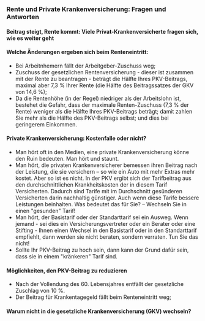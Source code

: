 ### Rente und Private Krankenversicherung: Fragen und Antworten

#### Beitrag steigt, Rente kommt: Viele Privat-Krankenversicherte fragen sich, wie es weiter geht

#### Welche Änderungen ergeben sich beim Renteneintritt:
* Bei Arbeitnhemern fällt der Arbeitgeber-Zuschuss weg;
* Zuschuss der gesetzlichen Rentenversicherung - dieser ist zusammen mit der Rente zu beantragen - beträgt die Hälfte Ihres PKV-Beitrags, maximal aber 7,3 % Ihrer Rente (die Hälfte des Beitragssatzes der GKV von 14,6 %);
* Da die Rentenhöhe (in der Regel) niedriger als der Arbeitslohn ist, bestehet die Gefahr, dass der maximale Renten-Zuschuss (7,3 % der Rente) weniger als die Hälfte Ihres PKV-Beitrags beträgt; damit zahlen Sie mehr als die Hälfte des PKV-Beitrags selbst; und dies bei geringerem Einkommen.

#### Private Krankenversicherung: Kostenfalle oder nicht?
* Man hört oft in den Medien, eine private Krankenversicherung könne den Ruin bedeuten. Man hört und staunt.
* Man hört, die privaten Krankenversicherer bemessen ihren Beitrag nach der Leistung, die sie versichern – so wie ein Auto mit mehr Extras mehr kostet. Aber so ist es nicht. In der PKV ergibt sich der Tarifbeitrag aus den durchschnittlichen Krankheitskosten der in diesem Tarif Versicherten. Dadurch sind Tarife mit im Durchschnitt gesünderen Versicherten darin nachhaltig günstiger. Auch wenn diese Tarife bessere Leistungen beinhalten. Was bedeutet das für Sie? – Wechseln Sie in einen "gesunden" Tarif!
* Man hört, der Basistarif oder der Standarttarif sei ein Ausweg. Wenn jemand - sei dies ein Versicherungsvertreter oder ein Berater oder eine Stifting - 
Ihnen einen Wechsel in den Basistarif oder in den Standarttarif empfiehlt, dann werden sie 
nicht beraten, sondern verraten. Tun Sie das nicht! 
* Sollte Ihr PKV-Beitrag zu hoch sein, dann kann der Grund dafür sein, dass sie in einem "kränkeren" Tarif sind.

#### Möglichkeiten, den PKV-Beitrag zu reduzieren
* Nach der Vollendung des 60. Lebensjahres entfällt der gesetzliche Zuschlag von 10 %.
* Der Beitrag für Krankentagegeld fällt beim Renteneintritt weg;

#### Warum nicht in die gesetzliche Krankenversicherung (GKV) wechseln?

